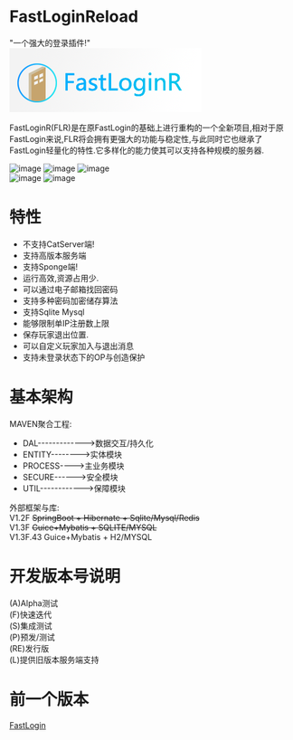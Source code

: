 FastLoginReload
======
"一个强大的登录插件!"<br>
![image](https://github.com/90neko/FastLoginReload/blob/master/FastLoginR-LOGO-RE.png)
<br>

FastLoginR(FLR)是在原FastLogin的基础上进行重构的一个全新项目,相对于原FastLogin来说,FLR将会拥有更强大的功能与稳定性,与此同时它也继承了FastLogin轻量化的特性.它多样化的能力使其可以支持各种规模的服务器.

![image](https://img.shields.io/github/v/tag/KspTooi/FastLoginReload)
![image](https://img.shields.io/github/v/release/KspTooi/FastLoginReload)
![image](https://img.shields.io/github/downloads/KspTooi/FastLoginReload/total)  
![image](https://img.shields.io/github/commit-activity/w/KspTooi/FastLoginReload)
![image](https://img.shields.io/github/license/KspTooi/FastLoginReload?color=blue)




特性
======
* 不支持CatServer端!
* 支持高版本服务端
* 支持Sponge端!
* 运行高效,资源占用少.
* 可以通过电子邮箱找回密码
* 支持多种密码加密储存算法
* 支持Sqlite Mysql
* 能够限制单IP注册数上限
* 保存玩家退出位置.
* 可以自定义玩家加入与退出消息
* 支持未登录状态下的OP与创造保护

基本架构
======

MAVEN聚合工程:  

* DAL------------->数据交互/持久化
* ENTITY-------->实体模块
* PROCESS---->主业务模块
* SECURE------>安全模块
* UTIL------------>保障模块

外部框架与库:  
V1.2F ~~SpringBoot + Hibernate + Sqlite/Mysql/Redis~~  
V1.3F ~~Guice+Mybatis + SQLITE/MYSQL~~  
V1.3F.43 Guice+Mybatis + H2/MYSQL

开发版本号说明
======

(A)Alpha测试  
(F)快速迭代  
(S)集成测试  
(P)预发/测试  
(RE)发行版  
(L)提供旧版本服务端支持  




前一个版本
=====
[FastLogin](https://github.com/90neko/FastLogin)


